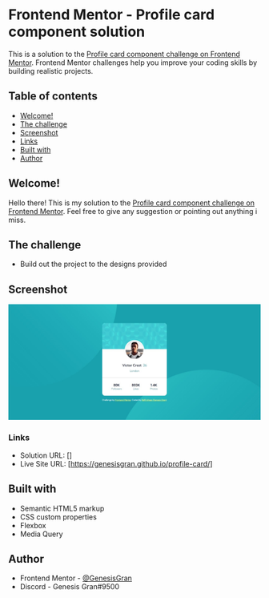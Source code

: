 # Frontend Mentor - Profile card component solution

This is a solution to the [Profile card component challenge on Frontend Mentor](https://www.frontendmentor.io/challenges/profile-card-component-cfArpWshJ). Frontend Mentor challenges help you improve your coding skills by building realistic projects.

## Table of contents

- [Welcome!](#welcome!)
- [The challenge](#the-challenge)
- [Screenshot](#screenshot)
- [Links](#links)
- [Built with](#built-with)
- [Author](#author)

## Welcome!

Hello there! This is my solution to the [Profile card component challenge on Frontend Mentor](https://www.frontendmentor.io/challenges/profile-card-component-cfArpWshJ). Feel free to give any suggestion or pointing out anything i miss.

## The challenge

- Build out the project to the designs provided

## Screenshot

![Web Preview](./web-preview.jpeg)

### Links

- Solution URL: []
- Live Site URL: [https://genesisgran.github.io/profile-card/]

## Built with

- Semantic HTML5 markup
- CSS custom properties
- Flexbox
- Media Query

## Author

- Frontend Mentor - [@GenesisGran](https://www.frontendmentor.io/profile/GenesisGran)
- Discord - Genesis Gran#9500
